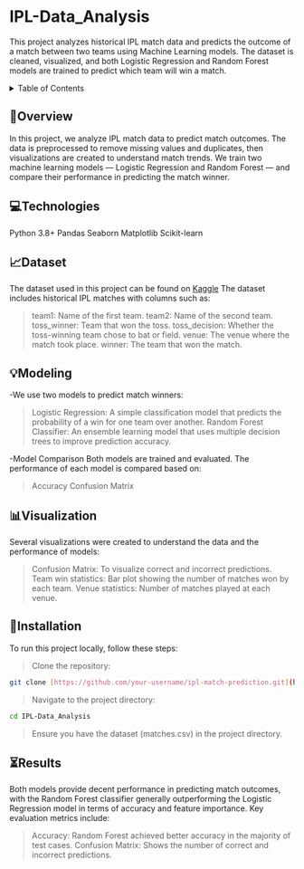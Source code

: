 # IPL-Data_Analysis
This project analyzes historical IPL match data and predicts the outcome of a match between two teams using Machine Learning models. The dataset is cleaned, visualized, and both Logistic Regression and Random Forest models are trained to predict which team will win a match.

<details>
<summary>Table of Contents</summary>
- [Overview](Overview)
- [Technologies](Technologies)
- [Dataset](Dataset)
- [Modeling](Modeling)
- [Visualization](Visualization)
- [Installation](Installation)
- [Results](Results)
  
</details>

## 📑Overview
In this project, we analyze IPL match data to predict match outcomes. The data is preprocessed to remove missing values and duplicates, then visualizations are created to understand match trends. We train two machine learning models — Logistic Regression and Random Forest — and compare their performance in predicting the match winner.

## 💻Technologies
Python 3.8+
Pandas
Seaborn
Matplotlib
Scikit-learn

## 📈Dataset
The dataset used in this project can be found on [Kaggle](https://www.kaggle.com/) 
The dataset includes historical IPL matches with columns such as:
> team1: Name of the first team.
> team2: Name of the second team.
> toss_winner: Team that won the toss.
> toss_decision: Whether the toss-winning team chose to bat or field.
> venue: The venue where the match took place.
> winner: The team that won the match.

## 💡Modeling
-We use two models to predict match winners:
> Logistic Regression: A simple classification model that predicts the probability of a win for one team over another.
> Random Forest Classifier: An ensemble learning model that uses multiple decision trees to improve prediction accuracy.

-Model Comparison
Both models are trained and evaluated. The performance of each model is compared based on:
> Accuracy
> Confusion Matrix

## 📊Visualization
Several visualizations were created to understand the data and the performance of models:
>Confusion Matrix: To visualize correct and incorrect predictions.
>Team win statistics: Bar plot showing the number of matches won by each team.
>Venue statistics: Number of matches played at each venue.

## 📂Installation
To run this project locally, follow these steps:

> Clone the repository:
```bash
git clone [https://github.com/your-username/ipl-match-prediction.git](https://github.com/Chanchal1010/IPL-Data_Analysis)
```
> Navigate to the project directory:
```bash
cd IPL-Data_Analysis
```
> Ensure you have the dataset (matches.csv) in the project directory.

## ⏳Results
Both models provide decent performance in predicting match outcomes, with the Random Forest classifier generally outperforming the Logistic Regression model in terms of accuracy and feature importance.
Key evaluation metrics include:
> Accuracy: Random Forest achieved better accuracy in the majority of test cases.
> Confusion Matrix: Shows the number of correct and incorrect predictions.


